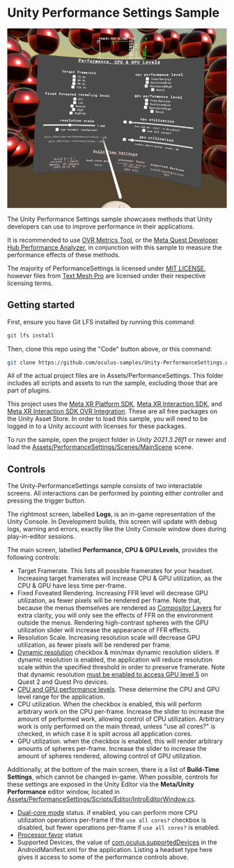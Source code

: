 # Unity Performance Settings Sample

![In-App Screenshot](./Documentation/SplashArt.jpg)

The Unity Performance Settings sample showcases methods that Unity developers can use to improve performance in their applications.

It is recommended to use [OVR Metrics Tool](https://developer.oculus.com/documentation/native/android/ts-ovrmetricstool/), or the [Meta Quest Developer Hub Performance Analyzer](https://developer.oculus.com/documentation/native/android/ts-odh-logs-metrics/#use-performance-analyzer), in conjunction with this sample to measure the performance effects of these methods.

The majority of PerformanceSettings is licensed under [MIT LICENSE](./LICENSE), however files from [Text Mesh Pro](http://www.unity3d.com/legal/licenses/Unity_Companion_License) are licensed under their respective licensing terms.

## Getting started

First, ensure you have Git LFS installed by running this command:
```sh
git lfs install
```

Then, clone this repo using the "Code" button above, or this command:
```sh
git clone https://github.com/oculus-samples/Unity-PerformanceSettings.git
```

All of the actual project files are in Assets/PerformanceSettings. This folder includes all scripts and assets to run the sample, excluding those that are part of plugins.

This project uses the [Meta XR Platform SDK](https://assetstore.unity.com/packages/tools/integration/meta-xr-platform-sdk-262366), [Meta XR Interaction SDK](https://assetstore.unity.com/packages/tools/integration/meta-xr-interaction-sdk-264559), and [Meta XR Interaction SDK OVR Integration](https://assetstore.unity.com/packages/tools/integration/meta-xr-interaction-sdk-ovr-integration-265014). These are all free packages on the Unity Asset Store. In order to load this sample, you will need to be logged in to a Unity account with licenses for these packages.

To run the sample, open the project folder in *Unity 2021.3.26f1* or newer and load the [Assets/PerformanceSettings/Scenes/MainScene](Assets/PerformanceSettings/Scenes/MainScene.unity) scene.

## Controls

The Unity-PerformanceSettings sample consists of two interactable screens. All interactions can be performed by pointing either controller and pressing the trigger button.

The rightmost screen, labelled __Logs__, is an in-game representation of the Unity Console. In Development builds, this screen will update with debug logs, warning and errors, exactly like the Unity Console window does during play-in-editor sessions.

The main screen, labelled __Performance, CPU & GPU Levels__, provides the following controls:

- Target Framerate. This lists all possible framerates for your headset. Increasing target framerates will increase CPU & GPU utilization, as the CPU & GPU have less time per-frame.
- Fixed Foveated Rendering. Increasing FFR level will decrease GPU utilization, as fewer pixels will be rendered per frame. Note that, because the menus themselves are rendered as [Compositor Layers](https://developer.oculus.com/documentation/unity/os-compositor-layers/) for extra clarity, you will only see the effects of FFR on the environment outside the menus. Rendering high-contrast spheres with the GPU utilization slider will increase the appearance of FFR effects.
- Resolution Scale. Increasing resolution scale will decrease GPU utilization, as fewer pixels will be rendered per frame.
- [Dynamic resolution](https://developer.oculus.com/documentation/unity/dynamic-resolution-unity/) checkbox & min/max dynamic resolution sliders. If dynamic resolution is enabled, the application will reduce resolution scale within the specified threshold in order to preserve framerate. Note that dynamic resolution [must be enabled to access GPU level 5](https://developer.oculus.com/documentation/unity/po-quest-boost/#setting-processorperformancelevel-to-boost) on Quest 2 and Quest Pro devices.
- [CPU and GPU performance levels](https://developer.oculus.com/documentation/unity/os-cpu-gpu-levels/#setting-cpu-and-gpu-levels). These determine the CPU and GPU level range for the application.
- CPU utilization. When the checkbox is enabled, this will perform arbitrary work on the CPU per-frame. Increase the slider to increase the amount of performed work, allowing control of CPU utilization. Arbitrary work is only performed on the main thread, unless "use all cores?" is checked, in which case it is split across all application cores.
- GPU utilization. when the checkbox is enabled, this will render arbitrary amounts of spheres per-frame. Increase the slider to increase the amount of spheres rendered, allowing control of GPU utilization.

Additionally, at the bottom of the main screen, there is a list of __Build-Time Settings__, which cannot be changed in-game. When possible, controls for these settings are exposed in the Unity Editor via the __Meta/Unity Performance__ editor window, located in [Assets/PerformanceSettings/Scripts/Editor/IntroEditorWindow.cs](Assets/PerformanceSettings/Scripts/Editor/IntroEditorWindow.cs).

 - [Dual-core mode](https://developer.oculus.com/documentation/unity/po-quest-boost/#dual-core-mode) status. if enabled, you can perform more CPU utilization operations per-frame if the `use all cores?` checkbox is disabled, but fewer operations per-frame if `use all cores?` is enabled.
 - [Processor favor](https://developer.oculus.com/documentation/unity/po-quest-boost/#trading-between-cpu-and-gpu-levels) status
 - Supported Devices, the value of [com.oculus.supportedDevices](https://developer.oculus.com/blog/managing-meta-quest-1-guidance-developers/) in the AndroidManifest.xml for the application. Listing a headset type here gives it access to some of the performance controls above.
